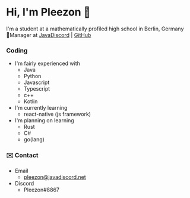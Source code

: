 # Hi, I'm Pleezon 👋
I'm a student at a mathematically profiled high school in Berlin, Germany  
📝Manager at [JavaDiscord](https://javadiscord.net/) | [GitHub](https://github.com/Java-Discord)

### Coding
- I'm fairly experienced with
  - Java
  - Python
  - Javascript
  - Typescript
  - c++
  - Kotlin
- I'm currently learning
  - react-native (js framework)
- I'm planning on learning
  - Rust
  - C#
  - go(lang)
  
 ### ✉️ Contact
 - Email
   - pleezon@javadiscord.net
 - Discord
   - Pleezon#8867


<!--
**Pleezon/Pleezon** is a ✨ _special_ ✨ repository because its `README.md` (this file) appears on your GitHub profile.

Here are some ideas to get you started:

- 🔭 I’m currently working on ...
- 🌱 I’m currently learning ...
- 👯 I’m looking to collaborate on ...
- 🤔 I’m looking for help with ...
- 💬 Ask me about ...
- 📫 How to reach me: ...
- 😄 Pronouns: ...
- ⚡ Fun fact: ...
-->
